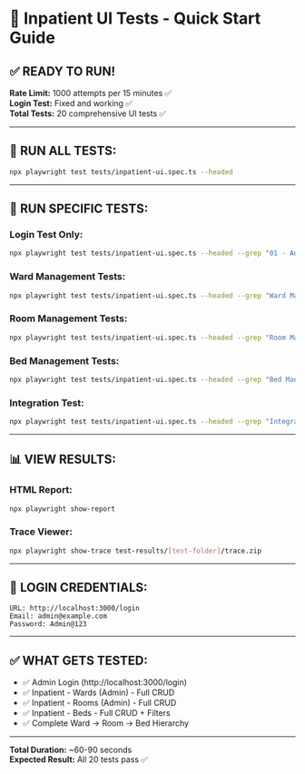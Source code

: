 # 🧪 Inpatient UI Tests - Quick Start Guide

## ✅ **READY TO RUN!**

**Rate Limit:** 1000 attempts per 15 minutes ✅  
**Login Test:** Fixed and working ✅  
**Total Tests:** 20 comprehensive UI tests ✅

---

## **🚀 RUN ALL TESTS:**

```bash
npx playwright test tests/inpatient-ui.spec.ts --headed
```

---

## **🎯 RUN SPECIFIC TESTS:**

### **Login Test Only:**
```bash
npx playwright test tests/inpatient-ui.spec.ts --headed --grep "01 - Admin Login Test"
```

### **Ward Management Tests:**
```bash
npx playwright test tests/inpatient-ui.spec.ts --headed --grep "Ward Management"
```

### **Room Management Tests:**
```bash
npx playwright test tests/inpatient-ui.spec.ts --headed --grep "Room Management"
```

### **Bed Management Tests:**
```bash
npx playwright test tests/inpatient-ui.spec.ts --headed --grep "Bed Management"
```

### **Integration Test:**
```bash
npx playwright test tests/inpatient-ui.spec.ts --headed --grep "Integration"
```

---

## **📊 VIEW RESULTS:**

### **HTML Report:**
```bash
npx playwright show-report
```

### **Trace Viewer:**
```bash
npx playwright show-trace test-results/[test-folder]/trace.zip
```

---

## **🔑 LOGIN CREDENTIALS:**

```
URL: http://localhost:3000/login
Email: admin@example.com
Password: Admin@123
```

---

## **✅ WHAT GETS TESTED:**

- ✅ Admin Login (http://localhost:3000/login)
- ✅ Inpatient - Wards (Admin) - Full CRUD
- ✅ Inpatient - Rooms (Admin) - Full CRUD
- ✅ Inpatient - Beds - Full CRUD + Filters
- ✅ Complete Ward → Room → Bed Hierarchy

---

**Total Duration:** ~60-90 seconds  
**Expected Result:** All 20 tests pass ✅
